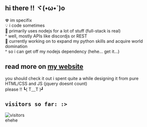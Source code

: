 ## hi there !! ヾ(•ω•`)o
☢ im specifix  
💡 i code sometimes  
💫 primarily uses nodejs for a lot of stuff (full-stack is real)  
    ^ well, mostly APIs like discordjs or REST  
👾 currently working on to expand my python skills and acquire world domination  
    ^ so i can get off my nodejs dependency (hehe... get it...)  
  
## read more on [my website](https://specifix.dev/)
you should check it out i spent quite a while designing it from pure HTML/CSS and JS (jquery doesnt count)  
please !!  ┗( T﹏T )┛
## ```visitors so far: :>```
![visitors](https://count.specifix.dev/get/@visitors?theme=moebooru)  
ehehe  
